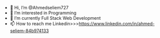 - 👋 Hi, I’m @Ahmedseliem727
- 👀 I’m interested in Programming
- 🌱 I’m currently Full Stack Web Development
- 📫 How to reach me Linkedin>>>https://www.linkedin.com/in/ahmed-seliem-84b974133

<!---
Ahmedseliem727/Ahmedseliem727 is a ✨ special ✨ repository because its `README.md` (this file) appears on your GitHub profile.
You can click the Preview link to take a look at your changes.
--->
